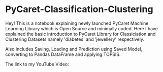 # PyCaret-Classification-Clustering
Hey! This is a notebook explaining newly launched PyCaret Machine Learning Library which is Open Source and minimally coded. Here I have explained the basic introduction to PyCaret Library for Classiciation and Clustering Datasets namely 'diabetes' and 'jewellery' respectively.

Also includes Saving, Loading and Prediction using Saved Model, converting to Pandas DataFrame and applying TOPSIS.

The link to my YouTube Video: 
